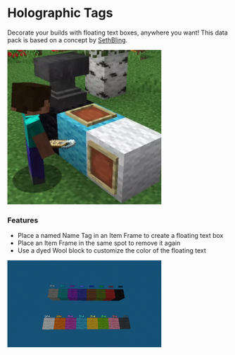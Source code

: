 # Holographic Tags<!--$headerTitle--><!--$pmc:delete-->

Decorate your builds with floating text boxes, anywhere you want! This data pack is based on a concept by [SethBling](https://twitter.com/SethBling/status/1140675391012528128).<!--$pmc:headerSize-->

<img src="images/holographic_tags.webp" alt="Holegraphic Tags Demo" width="350"/> <!--$localAssetToURL--> <!--$pmc:delete-->

### Features
- Place a named Name Tag in an Item Frame to create a floating text box
- Place an Item Frame in the same spot to remove it again
- Use a dyed Wool block to customize the color of the floating text

<img src="images/all_colors.png" alt="Colors of the floating text based on wool type" width="350"/>
